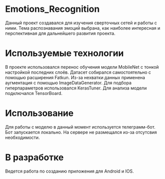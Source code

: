 # Emotions_Recognition
Данный проект создавался для изучения сверточных сетей и работы с ними. Тема распознавания эмоций выбрана, как наиболее интересная и перспективная для дальнейшего развития проекта. 

# Используемые технологии
В проекте использовался перенос обучения модели MobileNet с тонкой настройкой последних слоёв. Датасет собирался самостоятельно с помощью расширения Fatkun. Из-за нехватки данных применена аугментация с помощью ImageDataGenerator. Для подбора гиперпараметров использовался KerasTuner. Для анализа модели подключался TensorBoard. 

# Использование
Для работы с моделю в данный момент используется телеграмм-бот. Бот запускается локально. На сервере не размещался из-за отсутсвия необходимости. 

# В разработке
Ведется работа по созданию приложения для Android и IOS.
